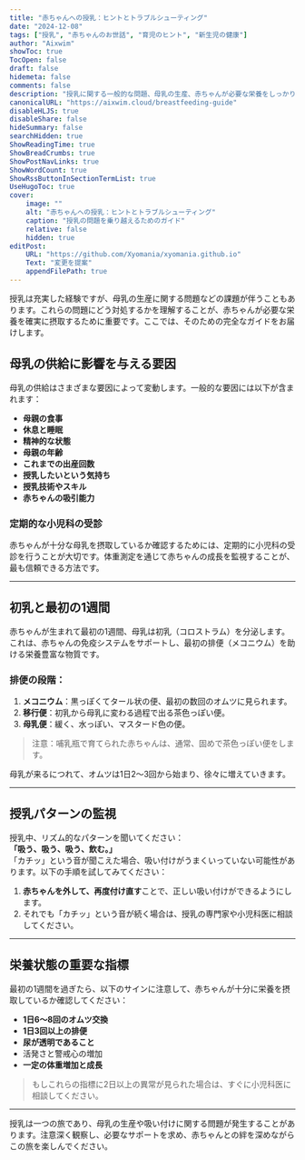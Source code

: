 ```yaml
---
title: "赤ちゃんへの授乳：ヒントとトラブルシューティング"
date: "2024-12-08"
tags: ["授乳", "赤ちゃんのお世話", "育児のヒント", "新生児の健康"]
author: "Aixwim"
showToc: true
TocOpen: false
draft: false
hidemeta: false
comments: false
description: "授乳に関する一般的な問題、母乳の生産、赤ちゃんが必要な栄養をしっかり摂取できるようにする方法についての完全ガイド"
canonicalURL: "https://aixwim.cloud/breastfeeding-guide"
disableHLJS: true
disableShare: false
hideSummary: false
searchHidden: true
ShowReadingTime: true
ShowBreadCrumbs: true
ShowPostNavLinks: true
ShowWordCount: true
ShowRssButtonInSectionTermList: true
UseHugoToc: true
cover:
    image: ""
    alt: "赤ちゃんへの授乳：ヒントとトラブルシューティング"
    caption: "授乳の問題を乗り越えるためのガイド"
    relative: false
    hidden: true
editPost:
    URL: "https://github.com/Xyomania/xyomania.github.io"
    Text: "変更を提案"
    appendFilePath: true
---
```


授乳は充実した経験ですが、母乳の生産に関する問題などの課題が伴うこともあります。これらの問題にどう対処するかを理解することが、赤ちゃんが必要な栄養を確実に摂取するために重要です。ここでは、そのための完全なガイドをお届けします。

<!--more-->

## 母乳の供給に影響を与える要因  

母乳の供給はさまざまな要因によって変動します。一般的な要因には以下が含まれます：

- **母親の食事**  
- **休息と睡眠**  
- **精神的な状態**  
- **母親の年齢**  
- **これまでの出産回数**  
- **授乳したいという気持ち**  
- **授乳技術やスキル**  
- **赤ちゃんの吸引能力**  

### 定期的な小児科の受診  

赤ちゃんが十分な母乳を摂取しているか確認するためには、定期的に小児科の受診を行うことが大切です。体重測定を通じて赤ちゃんの成長を監視することが、最も信頼できる方法です。

---

## 初乳と最初の1週間  

赤ちゃんが生まれて最初の1週間、母乳は初乳（コロストラム）を分泌します。これは、赤ちゃんの免疫システムをサポートし、最初の排便（メコニウム）を助ける栄養豊富な物質です。

### 排便の段階：
1. **メコニウム**：黒っぽくてタール状の便、最初の数回のオムツに見られます。  
2. **移行便**：初乳から母乳に変わる過程で出る茶色っぽい便。  
3. **母乳便**：緩く、水っぽい、マスタード色の便。

> 注意：哺乳瓶で育てられた赤ちゃんは、通常、固めで茶色っぽい便をします。

母乳が来るにつれて、オムツは1日2～3回から始まり、徐々に増えていきます。

---

## 授乳パターンの監視  

授乳中、リズム的なパターンを聞いてください：  
**「吸う、吸う、吸う、飲む。」**  
「カチッ」という音が聞こえた場合、吸い付けがうまくいっていない可能性があります。以下の手順を試してみてください：

1. **赤ちゃんを外して、再度付け直す**ことで、正しい吸い付けができるようにします。  
2. それでも「カチッ」という音が続く場合は、授乳の専門家や小児科医に相談してください。

---

## 栄養状態の重要な指標  

最初の1週間を過ぎたら、以下のサインに注意して、赤ちゃんが十分に栄養を摂取しているか確認してください：

- **1日6～8回のオムツ交換**  
- **1日3回以上の排便**  
- **尿が透明であること**  
- 活発さと警戒心の増加  
- **一定の体重増加と成長**

> もしこれらの指標に2日以上の異常が見られた場合は、すぐに小児科医に相談してください。

---

授乳は一つの旅であり、母乳の生産や吸い付けに関する問題が発生することがあります。注意深く観察し、必要なサポートを求め、赤ちゃんとの絆を深めながらこの旅を楽しんでください。
